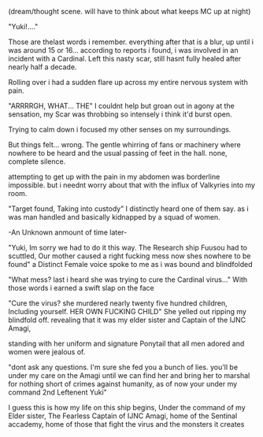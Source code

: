 (dream/thought scene. will have to think about what keeps MC up at night)

"Yuki!...."

Those are thelast words i remember. everything after that is a blur, up until i was around 15 or 16... according to reports i found, i was involved in an incident with a Cardinal. Left this nasty scar, still hasnt fully healed after nearly half a decade. 

Rolling over i had a sudden flare up across my entire nervous system with pain.

"ARRRRGH, WHAT... THE" I couldnt help but groan out in agony at the sensation, my Scar was throbbing so intensely i think it'd burst open. 

Trying to calm down i focused my other senses on my surroundings. 


But things felt... wrong. The gentle whirring of fans or machinery where nowhere to be heard and the usual passing of feet in the hall. none, complete silence. 

attempting to get up with the pain in my abdomen was borderline impossible. but i neednt worry about that with the influx of Valkyries into my room. 

"Target found, Taking into custody" I distinctly heard one of them say. as i was man handled and basically kidnapped by a squad of women.

-An Unknown anmount of time later-

"Yuki, Im sorry we had to do it this way. The Research ship Fuusou had to scuttled, Our mother caused a right fucking mess now shes nowhere to be found" a Distinct Female voice spoke to me as i was bound and blindfolded

"What mess? last i heard she was trying to cure the Cardinal virus..." With those words i earned a swift slap on the face

"Cure the virus? she murdered nearly twenty five hundred children, Including yourself. HER OWN FUCKING CHILD" She yelled out ripping my blindfold off. revealing that it was my elder sister and Captain of the IJNC Amagi, 

standing with her uniform and signature Ponytail that all men adored and women were jealous of. 

"dont ask any questions. I'm sure she fed you a bunch of lies. you'll be under my care on the Amagi until we can find her and bring her to marshal for nothing short of crimes against humanity, as of now your under my command 2nd Leftenent Yuki"

I guess this is how my life on this ship begins, Under the command of my Elder sister, The Fearless Captain of IJNC Amagi, home of the Sentinal accademy, home of those that fight the virus and the monsters it creates




